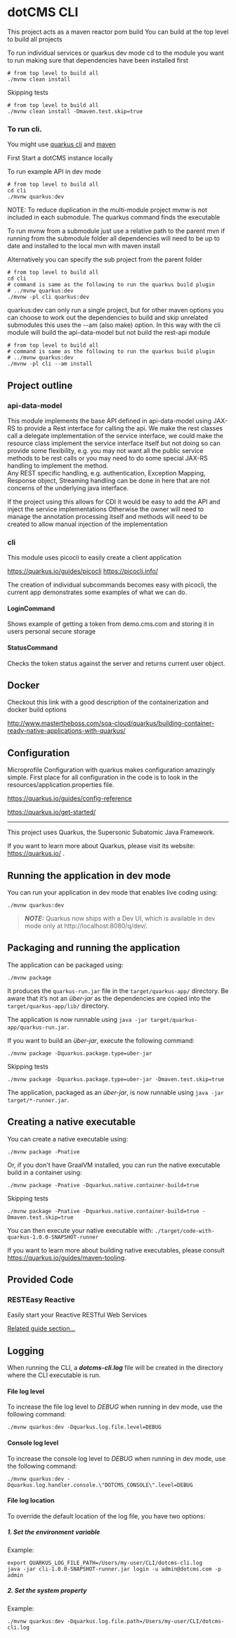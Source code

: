 # dotCMS CLI 

This project acts as a maven reactor pom build 
You can build at the top level to build all projects

To run individual services or quarkus dev mode cd to the module you want to run
making sure that dependencies have been installed first 

```shell script
# from top level to build all
./mvnw clean install
```

Skipping tests

```shell script
# from top level to build all
./mvnw clean install -Dmaven.test.skip=true
```

### To run cli.

You might use [quarkus cli](https://es.quarkus.io/guides/cli-tooling) and [maven](https://maven.apache.org/install.html) 

First Start a dotCMS instance locally

To run example API in dev mode
```shell script
# from top level to build all
cd cli
./mvnw quarkus:dev
```
NOTE:  To reduce duplication in the multi-module project mvnw is not included in each submodule. 
The quarkus command finds the executable

To run mvnw from a submodule just use a relative path to the parent mvn
if running from the submodule folder all dependencies will need to be up to date and installed to the local mvn with maven install

Alternatively you can specify the sub project from the parent folder
```shell script
# from top level to build all
cd cli
# command is same as the following to run the quarkus build plugin
# ../mvnw quarkus:dev 
./mvnw -pl cli quarkus:dev
```

quarkus:dev can only run a single project, but for other maven options you can choose to work out the dependencies to build and skip unrelated submodules
this uses the --am (also make) option.  In this way with the cli module will build the api-data-model but not build the rest-api module

```shell script
# from top level to build all
# command is same as the following to run the quarkus build plugin
# ../mvnw quarkus:dev 
./mvnw -pl cli --am install
```


## Project outline

### api-data-model
This module implements the base API defined in api-data-model using JAX-RS to
provide a Rest interface for calling the api.   We make the rest classes call a delegate implementation
of the service interface,  we could make the resource class implement the service interface itself
but not doing so can provide some flexibility, e.g. you may not want all the public service methods to be rest calls
or you may need to do some special JAX-RS handling to implement the method.  
Any REST specific handling, e.g. authentication, Exception Mapping, Response object,  Streaming handling
can be done in here that are not concerns of the underlying java interface.

If the project using this allows for CDI it would be easy to add the API and inject the service implementations
Otherwise the owner will need to manage the annotation processing itself and methods will need to be created to allow manual injection of the implementation

### cli

This module uses picocli to easily create a client application

https://quarkus.io/guides/picocli
https://picocli.info/

The creation of individual subcommands becomes easy with picocli,  the current app demonstrates
some examples of what we can do.

#### LoginCommand
Shows example of getting a token from demo.cms.com and storing it in users personal secure storage

#### StatusCommand
Checks the token status against the server and returns current user object.

## Docker
Checkout this link with a good description of the containerization and docker build options

http://www.mastertheboss.com/soa-cloud/quarkus/building-container-ready-native-applications-with-quarkus/


## Configuration
Microprofile Configuration with quarkus makes configuration amazingly simple.   First place for all configuration
in the code is to look in the resources/application.properties file.   

https://quarkus.io/guides/config-reference


https://quarkus.io/get-started/

---

This project uses Quarkus, the Supersonic Subatomic Java Framework.

If you want to learn more about Quarkus, please visit its website: https://quarkus.io/ .

## Running the application in dev mode

You can run your application in dev mode that enables live coding using:
```shell script
./mvnw quarkus:dev
```

> **_NOTE:_**  Quarkus now ships with a Dev UI, which is available in dev mode only at http://localhost:8080/q/dev/.

## Packaging and running the application

The application can be packaged using:
```shell script
./mvnw package
```
It produces the `quarkus-run.jar` file in the `target/quarkus-app/` directory.
Be aware that it’s not an _über-jar_ as the dependencies are copied into the `target/quarkus-app/lib/` directory.

The application is now runnable using `java -jar target/quarkus-app/quarkus-run.jar`.

If you want to build an _über-jar_, execute the following command:
```shell script
./mvnw package -Dquarkus.package.type=uber-jar
```

Skipping tests

```shell script
./mvnw package -Dquarkus.package.type=uber-jar -Dmaven.test.skip=true
```

The application, packaged as an _über-jar_, is now runnable using `java -jar target/*-runner.jar`.

## Creating a native executable

You can create a native executable using: 
```shell script
./mvnw package -Pnative
```

Or, if you don't have GraalVM installed, you can run the native executable build in a container using: 
```shell script
./mvnw package -Pnative -Dquarkus.native.container-build=true
```

Skipping tests

```shell script
./mvnw package -Pnative -Dquarkus.native.container-build=true -Dmaven.test.skip=true
```

You can then execute your native executable with: `./target/code-with-quarkus-1.0.0-SNAPSHOT-runner`

If you want to learn more about building native executables, please consult https://quarkus.io/guides/maven-tooling.

## Provided Code

### RESTEasy Reactive

Easily start your Reactive RESTful Web Services

[Related guide section...](https://quarkus.io/guides/getting-started-reactive#reactive-jax-rs-resources)

## Logging

When running the CLI, a **_dotcms-cli.log_** file will be created in the directory where the CLI
executable is run.

#### File log level

To increase the file log level to _DEBUG_ when running in dev mode, use the following command:

```shell
./mvnw quarkus:dev -Dquarkus.log.file.level=DEBUG
```

#### Console log level

To increase the console log level to _DEBUG_ when running in dev mode, use the following command:

```shell
./mvnw quarkus:dev -Dquarkus.log.handler.console.\"DOTCMS_CONSOLE\".level=DEBUG
```

#### File log location

To override the default location of the log file, you have two options:

##### 1. Set the environment variable

Example:

```shell
export QUARKUS_LOG_FILE_PATH=/Users/my-user/CLI/dotcms-cli.log
java -jar cli-1.0.0-SNAPSHOT-runner.jar login -u admin@dotcms.com -p admin
```

##### 2. Set the system property

Example:

```shell
./mvnw quarkus:dev -Dquarkus.log.file.path=/Users/my-user/CLI/dotcms-cli.log
```